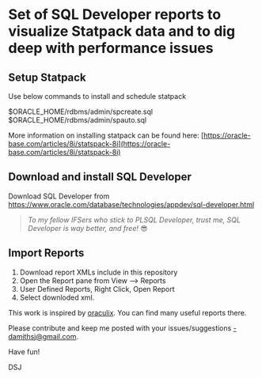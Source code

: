 # Set of SQL Developer reports to visualize Statpack data and to dig deep with performance issues

## Setup Statpack
Use below commands to install and schedule statpack

$ORACLE_HOME/rdbms/admin/spcreate.sql
$ORACLE_HOME/rdbms/admin/spauto.sql

More information on installing statpack can be found here: [https://oracle-base.com/articles/8i/statspack-8i](https://oracle-base.com/articles/8i/statspack-8i)

## Download and install SQL Developer
Download SQL Developer from https://www.oracle.com/database/technologies/appdev/sql-developer.html

>_To my fellow IFSers who stick to PLSQL Developer, trust me, SQL Developer is way better, and free!_ 😎

## Import Reports
1. Download report XMLs include in this repository
2. Open the Report pane from View --> Reports
3. User Defined Reports, Right Click, Open Report
4. Select downloded xml.


This work is inspired by [oraculix](https://github.com/oraculix/sql-developer-tools/tree/master/reports). You can find many useful reports there.

Please contribute and keep me posted with your issues/suggestions -damithsj@gmail.com.

Have fun!

DSJ
